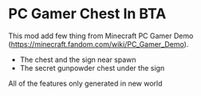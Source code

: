 # PC Gamer Chest In BTA

This mod add few thing from Minecraft PC Gamer Demo (https://minecraft.fandom.com/wiki/PC_Gamer_Demo).

- The chest and the sign near spawn
- The secret gunpowder chest under the sign

All of the features only generated in new world
